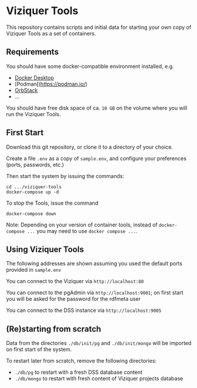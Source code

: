 # Viziquer Tools

This repository contains scripts and initial data for starting your own copy of Viziquer Tools as a set of containers.

## Requirements

You should have some docker-compatible environment installed, e.g.

- [Docker Desktop](https://www.docker.com/products/docker-desktop/)
- [Podman[(https://podman.io/)
- [OrbStack](https://orbstack.dev/)
- ...

You should have free disk space of ca. `10 GB` on the volume where you will run the Viziquer Tools.

## First Start

Download this git repository, or clone it to a directory of your choice.

Create a file `.env` as a copy of `sample.env`, and configure your preferences (ports, passwords, etc.)

Then start the system by issuing the commands:

```
cd .../viziquer-tools
docker-compose up -d
```

To stop the Tools, issue the command

```
docker-compose down
```

Note: Depending on your version of container tools, instead of `docker-compose ...` you may need to use `docker compose ...`.

## Using Viziquer Tools

The following addresses are shown assuming you used the default ports provided in `sample.env`

You can connect to the Viziquer via `http://localhost:80`

You can connect to the pgAdmin via `http://localhost:9001`; on first start you will be asked for the password for the rdfmeta user

You can connect to the DSS instance via `http://localhost:9005`

## (Re)starting from scratch

Data from the directories `./db/init/pg` and `./db/init/mongo` will be imported on first start of the system.

To restart later from scratch, remove the following directories:

- `./db/pg` to restart with a fresh DSS database content
- `./db/mongo` to restart with fresh content of Viziquer projects database

